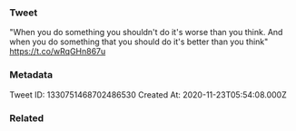### Tweet
"When you do something you shouldn't do it's worse than you think. And when you do something that you should do it's better than you think" https://t.co/wRqGHn867u

### Metadata
Tweet ID: 1330751468702486530
Created At: 2020-11-23T05:54:08.000Z

### Related

